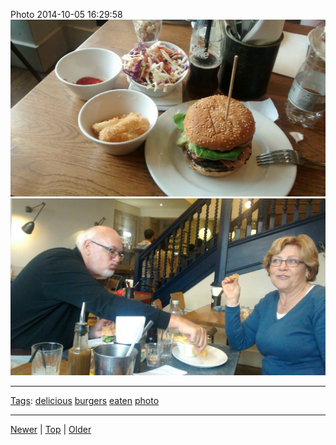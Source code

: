 <!--
title: Photo 2014-10-05 16
date: 2020-06-28T14:55:35.558Z
tags: delicious, burgers, eaten, photo
-->








Photo 2014-10-05 16:29:58
![](99234602337-0.jpg)
![](99234602337-1.jpg)

<!--BOTTOM-POST-NAVIGATION-->
---

[Tags](tags.md): [delicious](tag-delicious.md) [burgers](tag-burgers.md) [eaten](tag-eaten.md) [photo](tag-photo.md)

---

[Newer](98822233947.md) | [Top](index.md) | [Older](99299471437.md)